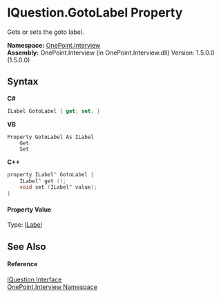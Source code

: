 # IQuestion.GotoLabel Property 
 

Gets or sets the goto label.

**Namespace:**&nbsp;<a href="N_OnePoint_Interview">OnePoint.Interview</a><br />**Assembly:**&nbsp;OnePoint.Interview (in OnePoint.Interview.dll) Version: 1.5.0.0 (1.5.0.0)

## Syntax

**C#**<br />
``` C#
ILabel GotoLabel { get; set; }
```

**VB**<br />
``` VB
Property GotoLabel As ILabel
	Get
	Set
```

**C++**<br />
``` C++
property ILabel^ GotoLabel {
	ILabel^ get ();
	void set (ILabel^ value);
}
```


#### Property Value
Type: <a href="T_OnePoint_Interview_ILabel">ILabel</a>

## See Also


#### Reference
<a href="T_OnePoint_Interview_IQuestion">IQuestion Interface</a><br /><a href="N_OnePoint_Interview">OnePoint.Interview Namespace</a><br />